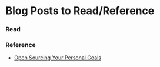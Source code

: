# Blog Posts to Read/Reference

### Read

### Reference
- [Open Sourcing Your Personal Goals](http://una.github.io/personal-goals-guide/)